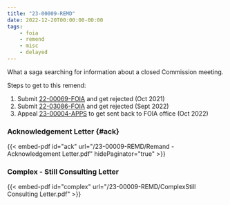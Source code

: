 ```yaml
---
title: "23-00009-REMD"
date: 2022-12-20T00:00:00-00:00
tags:
    - foia
    - remend
    - misc
    - delayed
---
```


What a saga searching for information about a closed Commission meeting.

Steps to get to this remend:

1. Submit [22-00069-FOIA][22-00069-FOIA] and get rejected (Oct 2021)
1. Submit [22-03086-FOIA][22-03086-FOIA] and get rejected (Sept 2022)
1. Appeal [23-00004-APPS][23-00004-APPS] to get sent back to FOIA office (Oct 2022)

### Acknowledgement Letter {#ack}

{{< embed-pdf id="ack" url="/23-00009-REMD/Remand - Acknowledgement Letter.pdf" hidePaginator="true" >}}

### Complex - Still Consulting Letter

{{< embed-pdf id="complex" url="/23-00009-REMD/ComplexStill Consulting Letter.pdf" >}}


[22-00069-FOIA]: /2021/10/22-00069-foia/
[22-03086-FOIA]: /2022/09/22-03086-foia/
[23-00004-APPS]: /2022/10/23-00004-apps/
